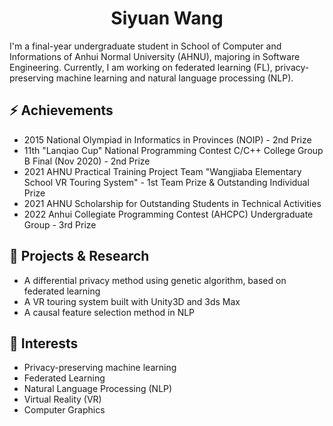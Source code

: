 <!--### [ Personal bio construction in progress ]-->

<h1 align="center">Siyuan Wang</h1>

I'm a final-year undergraduate student in School of Computer and Informations of Anhui Normal University (AHNU), majoring in Software Engineering. Currently, I am working on federated learning (FL), privacy-preserving machine learning and natural language processing (NLP).

## ⚡ Achievements
- 2015 National Olympiad in Informatics in Provinces (NOIP) - 2nd Prize
- 11th "Lanqiao Cup" National Programming Contest C/C++ College Group B Final (Nov 2020) - 2nd Prize
- 2021 AHNU Practical Training Project Team "Wangjiaba Elementary School VR Touring System" - 1st Team Prize & Outstanding Individual Prize
- 2021 AHNU Scholarship for Outstanding Students in Technical Activities
- 2022 Anhui Collegiate Programming Contest (AHCPC) Undergraduate Group - 3rd Prize

## 🔭 Projects & Research
- A differential privacy method using genetic algorithm, based on federated learning
- A VR touring system built with Unity3D and 3ds Max 
- A causal feature selection method in NLP

## 🌱 Interests
- Privacy-preserving machine learning
- Federated Learning
- Natural Language Processing (NLP)
- Virtual Reality (VR)
- Computer Graphics

<!--
**shadowblade0256/shadowblade0256** is a ✨ _special_ ✨ repository because its `README.md` (this file) appears on your GitHub profile.

Here are some ideas to get you started:

- 🔭 I’m currently working on ...
- 🌱 I’m currently learning ...
- 👯 I’m looking to collaborate on ...
- 🤔 I’m looking for help with ...
- 💬 Ask me about ...
- 📫 How to reach me: ...
- 😄 Pronouns: ...
- ⚡ Fun fact: ...
-->
